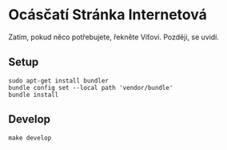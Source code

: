 # Ocásčatí Stránka Internetová

Zatím, pokud něco potřebujete, řekněte Víťovi. Později, se uvidí.

Setup
-----

```
sudo apt-get install bundler
bundle config set --local path 'vendor/bundle'
bundle install
```

Develop
-------

```
make develop
```
